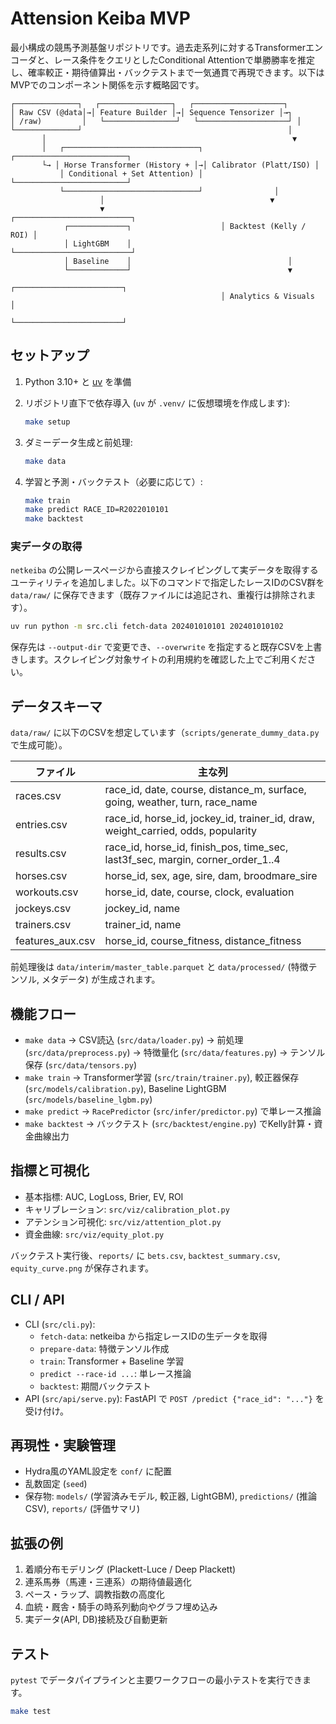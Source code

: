 # Attension Keiba MVP

最小構成の競馬予測基盤リポジトリです。過去走系列に対するTransformerエンコーダと、レース条件をクエリとしたConditional Attentionで単勝勝率を推定し、確率較正・期待値算出・バックテストまで一気通貫で再現できます。以下はMVPでのコンポーネント関係を示す概略図です。

```
┌──────────────┐   ┌────────────────┐   ┌────────────────────┐
│ Raw CSV (@data│→│ Feature Builder │→│ Sequence Tensorizer │→┐
│ /raw)         │   └────────────────┘   └────────────────────┘ │
└──────────────┘                                              │
       │                                                       ▼
       │   ┌──────────────────────────────┐   ┌─────────────────────────┐
       └→ │ Horse Transformer (History + │→│ Calibrator (Platt/ISO) │
           │ Conditional + Set Attention) │   └─────────────────────────┘
           └──────────────────────────────┘                │
                    │                                     ▼
                    ▼                          ┌──────────────────────────┐
            ┌─────────────┐                    │ Backtest (Kelly / ROI) │
            │ LightGBM    │                    └──────────────────────────┘
            │ Baseline    │                                   │
            └─────────────┘                                   ▼
                                               ┌────────────────────────┐
                                               │ Analytics & Visuals   │
                                               └────────────────────────┘
```

## セットアップ

1. Python 3.10+ と [uv](https://github.com/astral-sh/uv) を準備
2. リポジトリ直下で依存導入 (`uv` が `.venv/` に仮想環境を作成します):

   ```bash
   make setup
   ```

3. ダミーデータ生成と前処理:

   ```bash
   make data
   ```

4. 学習と予測・バックテスト（必要に応じて）:

   ```bash
   make train
   make predict RACE_ID=R2022010101
   make backtest
   ```

### 実データの取得

`netkeiba` の公開レースページから直接スクレイピングして実データを取得するユーティリティを追加しました。以下のコマンドで指定したレースIDのCSV群を `data/raw/` に保存できます（既存ファイルには追記され、重複行は排除されます）。

```bash
uv run python -m src.cli fetch-data 202401010101 202401010102
```

保存先は `--output-dir` で変更でき、`--overwrite` を指定すると既存CSVを上書きします。スクレイピング対象サイトの利用規約を確認した上でご利用ください。

## データスキーマ

`data/raw/` に以下のCSVを想定しています（`scripts/generate_dummy_data.py`で生成可能）。

| ファイル | 主な列 |
| --- | --- |
| races.csv | race_id, date, course, distance_m, surface, going, weather, turn, race_name |
| entries.csv | race_id, horse_id, jockey_id, trainer_id, draw, weight_carried, odds, popularity |
| results.csv | race_id, horse_id, finish_pos, time_sec, last3f_sec, margin, corner_order_1..4 |
| horses.csv | horse_id, sex, age, sire, dam, broodmare_sire |
| workouts.csv | horse_id, date, course, clock, evaluation |
| jockeys.csv | jockey_id, name |
| trainers.csv | trainer_id, name |
| features_aux.csv | horse_id, course_fitness, distance_fitness |

前処理後は `data/interim/master_table.parquet` と `data/processed/` (特徴テンソル, メタデータ) が生成されます。

## 機能フロー

- `make data` → CSV読込 (`src/data/loader.py`) → 前処理 (`src/data/preprocess.py`) → 特徴量化 (`src/data/features.py`) → テンソル保存 (`src/data/tensors.py`)
- `make train` → Transformer学習 (`src/train/trainer.py`), 較正器保存 (`src/models/calibration.py`), Baseline LightGBM (`src/models/baseline_lgbm.py`)
- `make predict` → `RacePredictor` (`src/infer/predictor.py`) で単レース推論
- `make backtest` → バックテスト (`src/backtest/engine.py`) でKelly計算・資金曲線出力

## 指標と可視化

- 基本指標: AUC, LogLoss, Brier, EV, ROI
- キャリブレーション: `src/viz/calibration_plot.py`
- アテンション可視化: `src/viz/attention_plot.py`
- 資金曲線: `src/viz/equity_plot.py`

バックテスト実行後、`reports/` に `bets.csv`, `backtest_summary.csv`, `equity_curve.png` が保存されます。

## CLI / API

- CLI (`src/cli.py`):
  - `fetch-data`: netkeiba から指定レースIDの生データを取得
  - `prepare-data`: 特徴テンソル作成
  - `train`: Transformer + Baseline 学習
  - `predict --race-id ...`: 単レース推論
  - `backtest`: 期間バックテスト
- API (`src/api/serve.py`): FastAPI で `POST /predict {"race_id": "..."}` を受け付け。

## 再現性・実験管理

- Hydra風のYAML設定を `conf/` に配置
- 乱数固定 (`seed`)
- 保存物: `models/` (学習済みモデル, 較正器, LightGBM), `predictions/` (推論CSV), `reports/` (評価サマリ)

## 拡張の例

1. 着順分布モデリング (Plackett-Luce / Deep Plackett)
2. 連系馬券（馬連・三連系）の期待値最適化
3. ペース・ラップ、調教指数の高度化
4. 血統・厩舎・騎手の時系列動向やグラフ埋め込み
5. 実データ(API, DB)接続及び自動更新

## テスト

`pytest` でデータパイプラインと主要ワークフローの最小テストを実行できます。

```bash
make test
```
